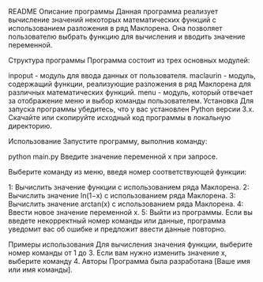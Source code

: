 README
Описание программы
Данная программа реализует вычисление значений некоторых математических функций с использованием разложения в ряд Маклорена. Она позволяет пользователю выбрать функцию для вычисления и вводить значение переменной.

Структура программы
Программа состоит из трех основных модулей:

inpoput - модуль для ввода данных от пользователя.
maclaurin - модуль, содержащий функции, реализующие разложения в ряд Маклорена для различных математических функций.
menu - модуль, который отвечает за отображение меню и выбор команды пользователем.
Установка
Для запуска программы убедитесь, что у вас установлен Python версии 3.x. Скачайте или скопируйте исходный код программы в локальную директорию.

Использование
Запустите программу, выполнив команду:

python main.py
Введите значение переменной x при запросе.

Выберите команду из меню, введя номер соответствующей функции:

1: Вычислить значение функции с использованием ряда Маклорена.
2: Вычислить значение ln(1−x) с использованием ряда Маклорена.
3: Вычислить значение arctan(x) с использованием ряда Маклорена.
4: Ввести новое значение переменной x.
5: Выйти из программы.
Если вы введете некорректный номер команды или данные, программа уведомит вас об ошибке и предложит ввести данные повторно.

Примеры использования
Для вычисления значения функции, выберите номер команды от 1 до 3.
Если вам нужно изменить значение x, выберите команду 4.
Авторы
Программа была разработана [Ваше имя или имя команды].

